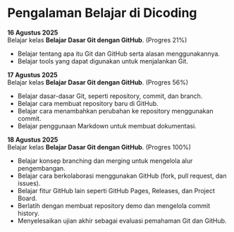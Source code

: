 # Pengalaman Belajar di Dicoding

**16 Agustus 2025**  
Belajar kelas **Belajar Dasar Git dengan GitHub**. (Progres 21%)  
- Belajar tentang apa itu Git dan GitHub serta alasan menggunakannya.  
- Belajar tools yang dapat digunakan untuk menjalankan Git.  

**17 Agustus 2025**  
Belajar kelas **Belajar Dasar Git dengan GitHub**. (Progres 56%)  
- Belajar dasar-dasar Git, seperti repository, commit, dan branch.  
- Belajar cara membuat repository baru di GitHub.  
- Belajar cara menambahkan perubahan ke repository menggunakan commit.  
- Belajar penggunaan Markdown untuk membuat dokumentasi.  

**18 Agustus 2025**  
Belajar kelas **Belajar Dasar Git dengan GitHub**. (Progres 100%)  
- Belajar konsep branching dan merging untuk mengelola alur pengembangan.  
- Belajar cara berkolaborasi menggunakan GitHub (fork, pull request, dan issues).  
- Belajar fitur GitHub lain seperti GitHub Pages, Releases, dan Project Board.  
- Berlatih dengan membuat repository demo dan mengelola commit history.  
- Menyelesaikan ujian akhir sebagai evaluasi pemahaman Git dan GitHub.  
